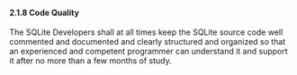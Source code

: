 #### 2\.1\.8 Code Quality


The SQLite Developers shall at all times keep the SQLite source 
code well commented and documented and clearly structured and 
organized so that an experienced and competent programmer can
understand it and support it after no more than a few months of study.



